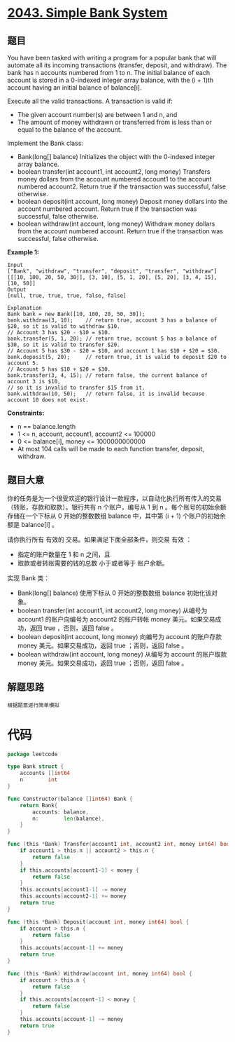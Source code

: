 # [2043. Simple Bank System](https://leetcode-cn.com/problems/simple-bank-system/)

## 题目

You have been tasked with writing a program for a popular bank that will automate all its incoming transactions (transfer, deposit, and withdraw). The bank has n accounts numbered from 1 to n. The initial balance of each account is stored in a 0-indexed integer array balance, with the (i + 1)th account having an initial balance of balance[i].

Execute all the valid transactions. A transaction is valid if:

- The given account number(s) are between 1 and n, and
- The amount of money withdrawn or transferred from is less than or equal to the balance of the account.

Implement the Bank class:

- Bank(long[] balance) Initializes the object with the 0-indexed integer array balance.
- boolean transfer(int account1, int account2, long money) Transfers money dollars from the account numbered account1 to the account numbered account2. Return true if the transaction was successful, false otherwise.
- boolean deposit(int account, long money) Deposit money dollars into the account numbered account. Return true if the transaction was successful, false otherwise.
- boolean withdraw(int account, long money) Withdraw money dollars from the account numbered account. Return true if the transaction was successful, false otherwise.

**Example 1:**

    Input
    ["Bank", "withdraw", "transfer", "deposit", "transfer", "withdraw"]
    [[[10, 100, 20, 50, 30]], [3, 10], [5, 1, 20], [5, 20], [3, 4, 15], [10, 50]]
    Output
    [null, true, true, true, false, false]

    Explanation
    Bank bank = new Bank([10, 100, 20, 50, 30]);
    bank.withdraw(3, 10);    // return true, account 3 has a balance of $20, so it is valid to withdraw $10.
    // Account 3 has $20 - $10 = $10.
    bank.transfer(5, 1, 20); // return true, account 5 has a balance of $30, so it is valid to transfer $20.
    // Account 5 has $30 - $20 = $10, and account 1 has $10 + $20 = $30.
    bank.deposit(5, 20);     // return true, it is valid to deposit $20 to account 5.
    // Account 5 has $10 + $20 = $30.
    bank.transfer(3, 4, 15); // return false, the current balance of account 3 is $10,
    // so it is invalid to transfer $15 from it.
    bank.withdraw(10, 50);   // return false, it is invalid because account 10 does not exist.

**Constraints:**

- n == balance.length
- 1 <= n, account, account1, account2 <= 100000
- 0 <= balance[i], money <= 1000000000000
- At most 104 calls will be made to each function transfer, deposit, withdraw.

## 题目大意

你的任务是为一个很受欢迎的银行设计一款程序，以自动化执行所有传入的交易（转账，存款和取款）。银行共有 n 个账户，编号从 1 到 n 。每个账号的初始余额存储在一个下标从 0 开始的整数数组 balance 中，其中第 (i + 1) 个账户的初始余额是 balance[i] 。

请你执行所有 有效的 交易。如果满足下面全部条件，则交易 有效 ：

- 指定的账户数量在 1 和 n 之间，且
- 取款或者转账需要的钱的总数 小于或者等于 账户余额。

实现 Bank 类：

- Bank(long[] balance) 使用下标从 0 开始的整数数组 balance 初始化该对象。
- boolean transfer(int account1, int account2, long money) 从编号为 account1 的账户向编号为 account2 的账户转帐 money 美元。如果交易成功，返回 true ，否则，返回 false 。
- boolean deposit(int account, long money) 向编号为 account 的账户存款 money 美元。如果交易成功，返回 true ；否则，返回 false 。
- boolean withdraw(int account, long money) 从编号为 account 的账户取款 money 美元。如果交易成功，返回 true ；否则，返回 false 。

## 解题思路

    根据题意进行简单模拟

# 代码

```go
package leetcode

type Bank struct {
	accounts []int64
	n        int
}

func Constructor(balance []int64) Bank {
	return Bank{
		accounts: balance,
		n:        len(balance),
	}
}

func (this *Bank) Transfer(account1 int, account2 int, money int64) bool {
	if account1 > this.n || account2 > this.n {
		return false
	}
	if this.accounts[account1-1] < money {
		return false
	}
	this.accounts[account1-1] -= money
	this.accounts[account2-1] += money
	return true
}

func (this *Bank) Deposit(account int, money int64) bool {
	if account > this.n {
		return false
	}
	this.accounts[account-1] += money
	return true
}

func (this *Bank) Withdraw(account int, money int64) bool {
	if account > this.n {
		return false
	}
	if this.accounts[account-1] < money {
		return false
	}
	this.accounts[account-1] -= money
	return true
}
```
